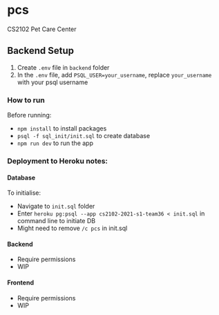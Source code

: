 # pcs
CS2102 Pet Care Center 

## Backend Setup

1) Create `.env` file in `backend` folder
2) In the `.env` file, add `PSQL_USER=your_username`, replace `your_username` with your psql username

### How to run
Before running: 

- `npm install` to install packages
- `psql -f sql_init/init.sql` to create database
- `npm run dev` to run the app




### Deployment to Heroku notes:

#### Database
To initialise:

- Navigate to `init.sql` folder
- Enter `heroku pg:psql --app cs2102-2021-s1-team36 < init.sql` in command line to initiate DB
- Might need to remove `/c pcs` in init.sql

#### Backend
- Require permissions
- WIP

#### Frontend
- Require permissions
- WIP
